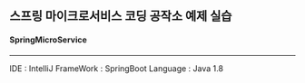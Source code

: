 ## 스프링 마이크로서비스 코딩 공작소 예제 실습
#### SpringMicroService
-----
IDE : IntelliJ
FrameWork : SpringBoot
Language : Java 1.8
